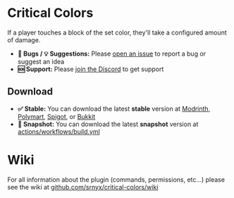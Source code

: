 # Critical Colors

If a player touches a block of the set color, they'll take a configured amount of damage.

- **🐛 Bugs / 💡 Suggestions:** Please [open an issue](https://github.com/srnyx/critical-colors/issues/new/choose) to report a bug or suggest an idea
- **🆘 Support:** Please [join the Discord](https://srnyx.xyz/discord) to get support

## Download

- **✅ Stable:** You can download the latest **stable** version at [Modrinth](https://modrinth.com/plugin/critical-colors), [Polymart](https://polymart.org/resource/####), [Spigot](https://spigotmc.org/resources/######), or [Bukkit](https://dev.bukkit.org/projects/critical-colors)
- **🚧 Snapshot:** You can download the latest **snapshot** version at [actions/workflows/build.yml](https://github.com/srnyx/critical-colors/actions/workflows/build.yml)

# Wiki

For all information about the plugin (commands, permissions, etc...) please see the wiki at [github.com/srnyx/critical-colors/wiki](https://github.com/srnyx/critical-colors/wiki)
